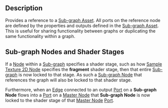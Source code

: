 ## Description

Provides a reference to a [Sub-graph Asset](Sub-graph-Asset.md). All ports on the reference node are defined by the properties and outputs defined in the [Sub-graph Asset](Sub-graph-Asset.md). This is useful for sharing functionality between graphs or duplicating the same functionality within a graph.

## Sub-graph Nodes and Shader Stages

If a [Node](node.md) within a [Sub-graph](Sub-graph.md) specifies a shader stage, such as how [Sample Texture 2D Node](Same-Texture-2D-Node.md) specifies the **fragment** shader stage, then that entire [Sub-graph](Sub-graph.md) is now locked to that stage. As such a [Sub-graph Node](Sub-graph-Node.md) that references the graph will also be locked to that shader stage.

Furthermore, when an [Edge](Edge.md) connected to an output [Port](Port.md) on a **Sub-graph Node** flows into a [Port](Port.md) on a [Master Node](Master-Node.md) that **Sub-graph Node** is now locked to the shader stage of that [Master Node](Master-Node.md) [Port](Port.md). 
